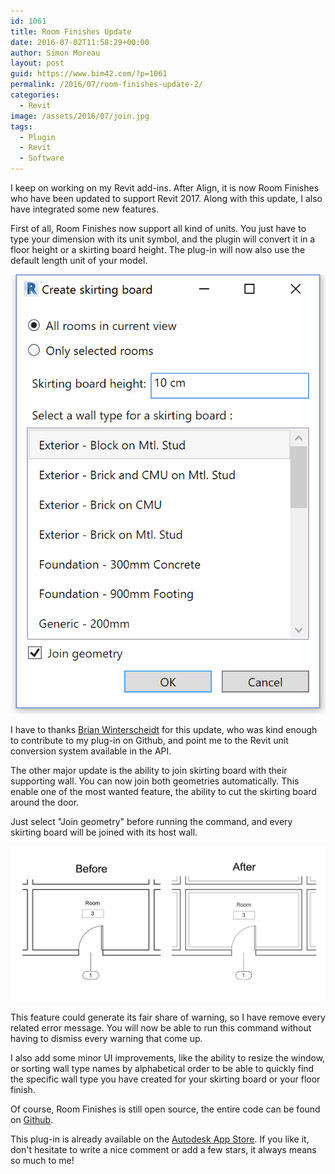 ```yaml
---
id: 1061
title: Room Finishes Update
date: 2016-07-02T11:58:29+00:00
author: Simon Moreau
layout: post
guid: https://www.bim42.com/?p=1061
permalink: /2016/07/room-finishes-update-2/
categories:
  - Revit
image: /assets/2016/07/join.jpg
tags:
  - Plugin
  - Revit
  - Software
---
```

I keep on working on my Revit add-ins. After Align, it is now Room Finishes who have been updated to support Revit 2017. Along with this update, I also have integrated some new features.

First of all, Room Finishes now support all kind of units. You just have to type your dimension with its unit symbol, and the plugin will convert it in a floor height or a skirting board height. The plug-in will now also use the default length unit of your model.

![interface](/assets/2016/07/interface.jpg)

I have to thanks [Brian Winterscheidt](https://www.linkedin.com/in/brianwinterscheidt) for this update, who was kind enough to contribute to my plug-in on Github, and point me to the Revit unit conversion system available in the API.

The other major update is the ability to join skirting board with their supporting wall. You can now join both geometries automatically. This enable one of the most wanted feature, the ability to cut the skirting board around the door.

Just select "Join geometry" before running the command, and every skirting board will be joined with its host wall.

![join](/assets/2016/07/join.jpg)

This feature could generate its fair share of warning, so I have remove every related error message. You will now be able to run this command without having to dismiss every warning that come up.

I also add some minor UI improvements, like the ability to resize the window, or sorting wall type names by alphabetical order to be able to quickly find the specific wall type you have created for your skirting board or your floor finish.

Of course, Room Finishes is still open source, the entire code can be found on [Github](https://github.com/simonmoreau/RoomFinishes).

This plug-in is already available on the [Autodesk App Store](https://apps.autodesk.com/RVT/en/Detail/Index?id=5641957956279354474&appLang=en&os=Win64). If you like it, don't hesitate to write a nice comment or add a few stars, it always means so much to me!